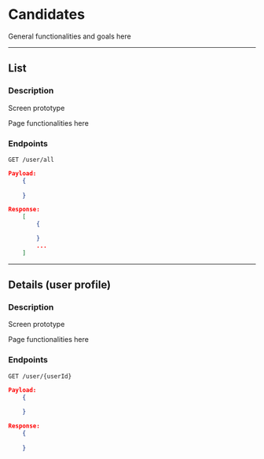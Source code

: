 # Candidates 

General functionalities and goals here

---

## List

### **Description**
Screen prototype


Page functionalities here

### **Endpoints**
`GET /user/all`
```json
Payload:
    {
        
    }

Response:
    [
        {

        }
        ...
    ]
```

---

## Details (user profile)

### **Description**
Screen prototype

Page functionalities here

### **Endpoints**
`GET /user/{userId}`
```json
Payload:
    {
        
    }

Response:
    {
        
    }
```